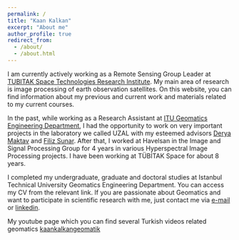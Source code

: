 ```yaml
---
permalink: /
title: "Kaan Kalkan"
excerpt: "About me"
author_profile: true
redirect_from: 
  - /about/
  - /about.html
---
```


I am currently actively working as a Remote Sensing Group Leader at [TUBITAK Space Technologies Research Institute](https://uzay.tubitak.gov.tr/). My main area of research is image processing of earth observation satellites. On this website, you can find information about my previous and current work and materials related to my current courses.

In the past, while working as a Research Assistant at [ITU Geomatics Engineering Department](https://geomatik.itu.edu.tr/), I had the opportunity to work on very important projects in the laboratory we called UZAL with my esteemed advisors [Derya Maktav](https://avesis.itu.edu.tr/maktavd/deneyim) and [Filiz Sunar](https://avesis.itu.edu.tr/fsunar). After that, I worked at Havelsan in the Image and Signal Processing Group for 4 years in various Hyperspectral Image Processing projects. I have been working at TÜBİTAK Space for about 8 years.

I completed my undergraduate, graduate and doctoral studies at Istanbul Technical University Geomatics Engineering Department. You can access my CV from the relevant link. If you are passionate about Geomatics and want to participate in scientific research with me, just contact me via [e-mail](mailto:kaankalkan@gmail.com) or [linkedin](https://www.linkedin.com/in/kaankalkan/).

My youtube page which you can find several Turkish videos related geomatics [kaankalkangeomatik](https://www.youtube.com/@kaankalkangeomatik)
